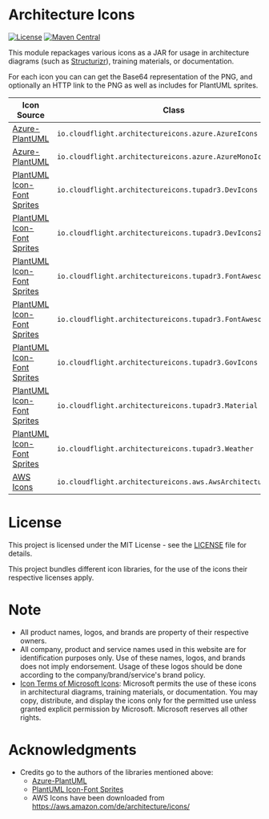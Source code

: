 # Architecture Icons

[![License](https://img.shields.io/badge/MIT-green.svg)](https://github.com/cloudflightio/architecture-icons/blob/master/LICENSE)
[![Maven Central](https://img.shields.io/maven-central/v/io.cloudflight.architectureicons/architectureicons.svg?label=Maven%20Central)](https://search.maven.org/artifact/io.cloudflight.architectureicons/architectureicons)

This module repackages various icons as a JAR for usage in architecture diagrams (such as [Structurizr](https://github.com/structurizr/java)), training materials, or documentation.

For each icon you can can get the Base64 representation of the PNG, and optionally an HTTP link to the PNG as well as includes for PlantUML sprites.


| Icon Source                                                                          | Class                                                       | Icon Set                                                   |
|--------------------------------------------------------------------------------------|-------------------------------------------------------------|------------------------------------------------------------|
| [Azure-PlantUML](https://github.com/plantuml-stdlib/Azure-PlantUML)                  | `io.cloudflight.architectureicons.azure.AzureIcons`         | https://docs.microsoft.com/en-us/azure/architecture/icons/ |
| [Azure-PlantUML](https://github.com/plantuml-stdlib/Azure-PlantUML)                  | `io.cloudflight.architectureicons.azure.AzureMonoIcons`     | https://docs.microsoft.com/en-us/azure/architecture/icons/ |
| [PlantUML Icon-Font Sprites](https://github.com/tupadr3/plantuml-icon-font-sprites/) | `io.cloudflight.architectureicons.tupadr3.DevIcons`         | https://github.com/devicons/devicon.git                    |
| [PlantUML Icon-Font Sprites](https://github.com/tupadr3/plantuml-icon-font-sprites/) | `io.cloudflight.architectureicons.tupadr3.DevIcons2`        | https://github.com/devicons/devicon.git                    |
| [PlantUML Icon-Font Sprites](https://github.com/tupadr3/plantuml-icon-font-sprites/) | `io.cloudflight.architectureicons.tupadr3.FontAwesome4`     | https://fontawesome.com/v4.7.0/                            |
| [PlantUML Icon-Font Sprites](https://github.com/tupadr3/plantuml-icon-font-sprites/) | `io.cloudflight.architectureicons.tupadr3.FontAwesome5`     | https://fontawesome.io/                                    |
| [PlantUML Icon-Font Sprites](https://github.com/tupadr3/plantuml-icon-font-sprites/) | `io.cloudflight.architectureicons.tupadr3.GovIcons`         | http://govicons.io/                                        |
| [PlantUML Icon-Font Sprites](https://github.com/tupadr3/plantuml-icon-font-sprites/) | `io.cloudflight.architectureicons.tupadr3.Material`         | http://google.github.io/material-design-icons/             |
| [PlantUML Icon-Font Sprites](https://github.com/tupadr3/plantuml-icon-font-sprites/) | `io.cloudflight.architectureicons.tupadr3.Weather`          | https://erikflowers.github.io/weather-icons/               |
| [AWS Icons](https://aws.amazon.com/de/architecture/icons/)                  | `io.cloudflight.architectureicons.aws.AwsArchitectureIcons` | https://aws.amazon.com/de/architecture/icons/               |

# License
This project is licensed under the MIT License - see the [LICENSE](https://github.com/cloudflightio/architecture-icons/blob/master/LICENSE) file for details.

This project bundles different icon libraries, for the use of the icons their respective licenses apply.

# Note
- All product names, logos, and brands are property of their respective owners. 
- All company, product and service names used in this website are for identification purposes only. Use of these names, logos, and brands does not imply endorsement. Usage of these logos should be done according to the company/brand/service's brand policy.
- [Icon Terms of Microsoft Icons](https://docs.microsoft.com/en-us/azure/architecture/icons/): Microsoft permits the use of these icons in architectural diagrams, training materials, or documentation. You may copy, distribute, and display the icons only for the permitted use unless granted explicit permission by Microsoft. Microsoft reserves all other rights. 

# Acknowledgments
- Credits go to the authors of the libraries mentioned above:
  - [Azure-PlantUML](https://github.com/plantuml-stdlib/Azure-PlantUML)
  - [PlantUML Icon-Font Sprites](https://github.com/tupadr3/plantuml-icon-font-sprites/)
  - AWS Icons have been downloaded from https://aws.amazon.com/de/architecture/icons/